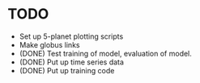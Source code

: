# TODO

- Set up 5-planet plotting scripts
- Make globus links
- (DONE) Test training of model, evaluation of model.
- (DONE) Put up time series data
- (DONE) Put up training code
